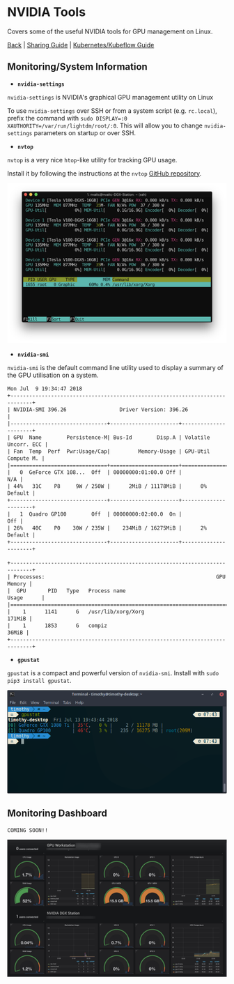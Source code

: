 # NVIDIA Tools

Covers some of the useful NVIDIA tools for GPU management on Linux.

[Back](README.md) | [Sharing Guide](sharing.md) | [Kubernetes/Kubeflow Guide](kubeflow-setup.md)

## Monitoring/System Information

- **`nvidia-settings`**

`nvidia-settings` is NVIDIA's graphical GPU management utility on Linux

To use `nvidia-settings` over SSH or from a system script (e.g. `rc.local`), prefix the command with `sudo DISPLAY=:0 XAUTHORITY=/var/run/lightdm/root/:0`. This will allow you to change `nvidia-settings` parameters on startup or over SSH.

- **`nvtop`**

`nvtop` is a very nice `htop`-like utility for tracking GPU usage.

Install it by following the instructions at the `nvtop` [GitHub repository](https://github.com/Syllo/nvtop).

![nvtop](images/nvtop.png)

- **`nvidia-smi`**

`nvidia-smi` is the default command line utility used to display a summary of the GPU utilisation on a system.

```
Mon Jul  9 19:34:47 2018
+-----------------------------------------------------------------------------+
| NVIDIA-SMI 396.26                 Driver Version: 396.26                    |
|-------------------------------+----------------------+----------------------+
| GPU  Name        Persistence-M| Bus-Id        Disp.A | Volatile Uncorr. ECC |
| Fan  Temp  Perf  Pwr:Usage/Cap|         Memory-Usage | GPU-Util  Compute M. |
|===============================+======================+======================|
|   0  GeForce GTX 108...  Off  | 00000000:01:00.0 Off |                  N/A |
| 44%   31C    P8     9W / 250W |      2MiB / 11178MiB |      0%      Default |
+-------------------------------+----------------------+----------------------+
|   1  Quadro GP100        Off  | 00000000:02:00.0  On |                  Off |
| 26%   40C    P0    30W / 235W |    234MiB / 16275MiB |      2%      Default |
+-------------------------------+----------------------+----------------------+

+-----------------------------------------------------------------------------+
| Processes:                                                       GPU Memory |
|  GPU       PID   Type   Process name                             Usage      |
|=============================================================================|
|    1      1141      G   /usr/lib/xorg/Xorg                           171MiB |
|    1      1853      G   compiz                                        36MiB |
+-----------------------------------------------------------------------------+
```

- **`gpustat`**

`gpustat` is a compact and powerful version of `nvidia-smi`. Install with `sudo pip3 install gpustat`.

![gpustat](images/gpustat.png)

## Monitoring Dashboard

`COMING SOON!!`

![grafana](images/grafana_dash.jpg)